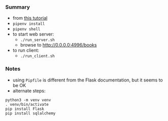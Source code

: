 
### Summary

* from [this tutorial](https://github.com/kiteco/kite-python-blog-post-code/tree/master/flask-tutorial/restful-apis-with-flask)
* `pipenv install`
* `pipenv shell`
* to start web server:
    - `./run_server.sh`
    - browse to http://0.0.0.0:4996/books
* to run client:
    - `./run_client.sh`

### Notes

* using `Pipfile` is different from the Flask documentation, but it seems to be OK 
* alternate steps:

```
python3 -m venv venv
. venv/bin/activate
pip install Flask
pip install sqlalchemy 
```
